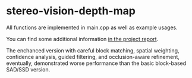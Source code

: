# stereo-vision-depth-map

All functions are implemented in main.cpp as well as example usages.

You can find some additional information [in the project report](https://www.overleaf.com/read/mnctnwhqxwfy#f3fe8c).

The enchanced version with careful block matching, spatial weighting, confidence analysis, guided filtering, and occlusion-aware refinement, eventually, demonstrated worse performance than the basic block-based SAD/SSD version.
